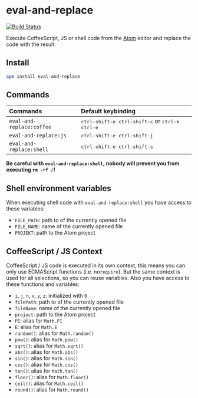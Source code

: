 # eval-and-replace

[![Build Status](https://travis-ci.org/MoritzKn/atom-eval-and-replace.svg?branch=master)](https://travis-ci.org/MoritzKn/atom-eval-and-replace)

Execute CoffeeScript, JS or shell code from the [Atom](https://atom.io) editor and replace the code with the result.

## Install
```sh
apm install eval-and-replace
```

## Commands
| Commands                   | Default keybinding                                               |
| :------------------------- | :--------------------------------------------------------------- |
| `eval-and-replace:coffee`  | <kbd>ctrl-shift-e ctrl-shift-c</kbd> or <kbd>ctrl-k ctrl-e</kbd> |
| `eval-and-replace:js`      | <kbd>ctrl-shift-e ctrl-shift-j</kbd>                             |
| `eval-and-replace:shell`   | <kbd>ctrl-shift-e ctrl-shift-s</kbd>                             |

**Be careful with `eval-and-replace:shell`; nobody will prevent you from executing `rm -rf /`!**

## Shell environment variables
When executing shell code with `eval-and-replace:shell` you have access to these variables:
* `FILE_PATH`: path to of the currently opened file
* `FILE_NAME`: name of the currently opened file
* `PROJEKT`: path to the Atom project

## CoffeeScript / JS Context
CoffeeScript / JS code is executed in its own context, this means you can only use ECMAScript
functions (i.e. no`require`). But the same context is used for all selections, so you can reuse
variables. Also you have access to these functions and variables:

* `i`, `j`, `n`, `x`, `y`, `z`: initialized with `0`
* `filePath`: path to of the currently opened file
* `fileName`: name of the currently opened file
* `project`: path to the Atom project
* `PI`: alias for `Math.PI`
* `E`: alias for `Math.E`
* `random()`: alias for `Math.random()`
* `pow()`: alias for `Math.pow()`
* `sqrt()`: alias for `Math.sqrt()`
* `abs()`: alias for `Math.abs()`
* `sin()`: alias for `Math.sin()`
* `cos()`: alias for `Math.cos()`
* `tan()`: alias for `Math.tan()`
* `floor()`: alias for `Math.floor()`
* `ceil()`: alias for `Math.ceil()`
* `round()`: alias for `Math.round()`
